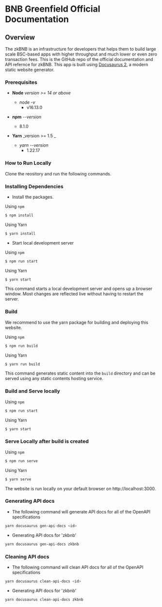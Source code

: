 # BNB Greenfield Official Documentation

## Overview
The zkBNB is an infrastructure for developers that helps them to build large scale BSC-based apps with higher throughput and much lower or even zero transaction fees. This is the GitHub repo of the official documentation and API refernce for zkBNB. This app is built using [Docusaurus 2](https://docusaurus.io/), a modern static website generator. 

### Prerequisites

  - **Node** _version >= 14 or above_
    - _node -v_
      - v16.13.0
     
  - **npm** _--version_
    - 8.1.0
  
  - **Yarn** _version >= 1.5 _
    - _yarn --version_
      - 1.22.17

### How to Run Locally

Clone the reository and run the following commands.

### Installing Dependencies

* Install the packages.

Using `npm`

```bash
$ npm install
```

Using Yarn

```bash
$ yarn install
```

* Start local development server

Using `npm`

```bash
$ npm run start 
```

Using Yarn

```bash
$ yarn start
```

This command starts a local development server and opens up a browser window. Most changes are reflected live without having to restart the server.

### Build
We recommend to use the yarn package for building and deploying this website.

Using `npm`

```bash
$ npm run build 
```

Using Yarn

```bash
$ yarn run build
```

This command generates static content into the `build` directory and can be served using any static contents hosting service.

### Build and Serve locally

Using `npm`

```bash
$ npm run start 
```

Using Yarn

```bash
$ yarn start 
```

### Serve Locally after build is created

Using `npm`

```bash
$ npm run serve
```

Using Yarn

```bash
$ yarn serve
```

The website is run locally on your default browser on http://localhost:3000.

### Generating API docs 

* The following command will generate API docs for all of the OpenAPI specifications 

```bash
yarn docusaurus gen-api-docs <id>
```

* Generating API docs for 'zkbnb' 

```bash
yarn docusaurus gen-api-docs zkbnb
```

### Cleaning API docs 

* The following command will clean API docs for all of the OpenAPI specifications 

```bash
yarn docusaurus clean-api-docs <id>
```

* Generating API docs for 'zkbnb' 

```bash
yarn docusaurus clean-api-docs zkbnb
```